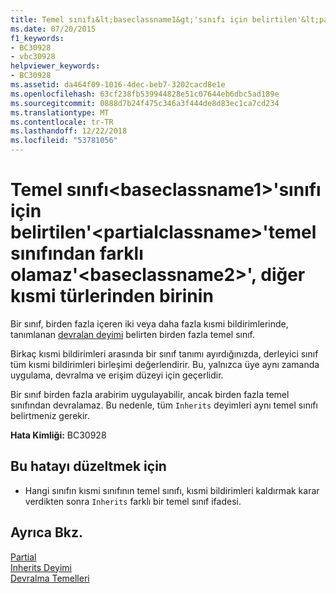 ```yaml
---
title: Temel sınıfı&lt;baseclassname1&gt;'sınıfı için belirtilen'&lt;partialclassname&gt;'temel sınıfından farklı olamaz'&lt;baseclassname2&gt;', diğer kısmi türlerinden birinin
ms.date: 07/20/2015
f1_keywords:
- BC30928
- vbc30928
helpviewer_keywords:
- BC30928
ms.assetid: da464f09-1016-4dec-beb7-3202cacd8e1e
ms.openlocfilehash: 63cf238fb539944828e51c07644eb6dbc5ad189e
ms.sourcegitcommit: 0888d7b24f475c346a3f444de8d83ec1ca7cd234
ms.translationtype: MT
ms.contentlocale: tr-TR
ms.lasthandoff: 12/22/2018
ms.locfileid: "53781056"
---
```

# <a name="base-class-ltbaseclassname1gt-specified-for-class-ltpartialclassnamegt-cannot-be-different-from-the-base-class-ltbaseclassname2gt-of-one-of-its-other-partial-types"></a>Temel sınıfı&lt;baseclassname1&gt;'sınıfı için belirtilen'&lt;partialclassname&gt;'temel sınıfından farklı olamaz'&lt;baseclassname2&gt;', diğer kısmi türlerinden birinin
Bir sınıf, birden fazla içeren iki veya daha fazla kısmi bildirimlerinde, tanımlanan [devralan deyimi](../../visual-basic/language-reference/statements/inherits-statement.md) belirten birden fazla temel sınıf.  
  
 Birkaç kısmi bildirimleri arasında bir sınıf tanımı ayırdığınızda, derleyici sınıf tüm kısmi bildirimleri birleşimi değerlendirir. Bu, yalnızca üye aynı zamanda uygulama, devralma ve erişim düzeyi için geçerlidir.  
  
 Bir sınıf birden fazla arabirim uygulayabilir, ancak birden fazla temel sınıfından devralamaz. Bu nedenle, tüm `Inherits` deyimleri aynı temel sınıfı belirtmeniz gerekir.  
  
 **Hata Kimliği:** BC30928  
  
## <a name="to-correct-this-error"></a>Bu hatayı düzeltmek için  
  
-   Hangi sınıfın kısmi sınıfının temel sınıfı, kısmi bildirimleri kaldırmak karar verdikten sonra `Inherits` farklı bir temel sınıf ifadesi.  
  
## <a name="see-also"></a>Ayrıca Bkz.  
 [Partial](../../visual-basic/language-reference/modifiers/partial.md)  
 [Inherits Deyimi](../../visual-basic/language-reference/statements/inherits-statement.md)  
 [Devralma Temelleri](../../visual-basic/programming-guide/language-features/objects-and-classes/inheritance-basics.md)
